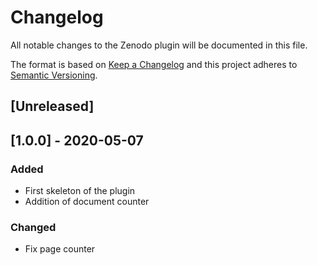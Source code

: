 # Changelog
All notable changes to the Zenodo plugin will be documented in this file.

The format is based on [Keep a Changelog](http://keepachangelog.com/en/1.0.0/)
and this project adheres to [Semantic Versioning](http://semver.org/spec/v2.0.0.html).

## [Unreleased]

## [1.0.0] - 2020-05-07
### Added
- First skeleton of the plugin
- Addition of document counter

### Changed
- Fix page counter